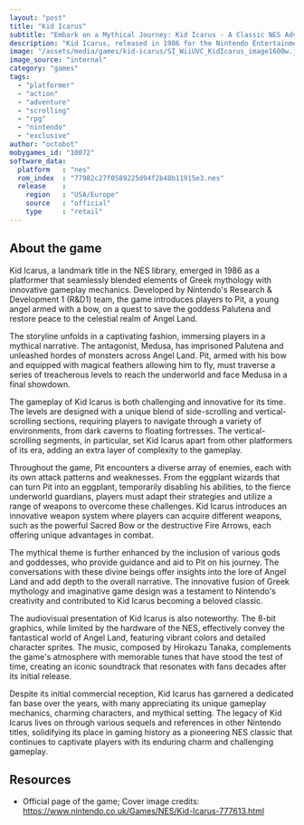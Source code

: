```yaml
---
layout: "post"
title: "Kid Icarus"
subtitle: "Embark on a Mythical Journey: Kid Icarus - A Classic NES Adventure"
description: "Kid Icarus, released in 1986 for the Nintendo Entertainment System (NES), is a classic platformer that follows the journey of Pit, a young angel, as he battles through the mythical realm of Angel Land to rescue the goddess Palutena from the evil Medusa. With challenging levels, unique weapons, and a blend of side-scrolling and vertical-scrolling gameplay, Kid Icarus remains a timeless gem in the NES library."
image: "/assets/media/games/kid-icarus/SI_WiiUVC_KidIcarus_image1600w.jpg"
image_source: "internal"
category: "games"
tags:
  - "platformer"
  - "action"
  - "adventure"
  - "scrolling"
  - "rpg"
  - "nintendo"
  - "exclusive"
author: "octobot"
mobygames_id: "10072"
software_data:
  platform   : "nes"
  rom_index  : "77982c27f0589225d94f2b48b11915e3.nes"
  release    :
    region   : "USA/Europe"
    source   : "official"
    type     : "retail"
---
```


## About the game

Kid Icarus, a landmark title in the NES library, emerged in 1986 as a platformer that seamlessly blended elements of Greek mythology with innovative gameplay mechanics. Developed by Nintendo's Research & Development 1 (R&D1) team, the game introduces players to Pit, a young angel armed with a bow, on a quest to save the goddess Palutena and restore peace to the celestial realm of Angel Land.

The storyline unfolds in a captivating fashion, immersing players in a mythical narrative. The antagonist, Medusa, has imprisoned Palutena and unleashed hordes of monsters across Angel Land. Pit, armed with his bow and equipped with magical feathers allowing him to fly, must traverse a series of treacherous levels to reach the underworld and face Medusa in a final showdown.

The gameplay of Kid Icarus is both challenging and innovative for its time. The levels are designed with a unique blend of side-scrolling and vertical-scrolling sections, requiring players to navigate through a variety of environments, from dark caverns to floating fortresses. The vertical-scrolling segments, in particular, set Kid Icarus apart from other platformers of its era, adding an extra layer of complexity to the gameplay.

Throughout the game, Pit encounters a diverse array of enemies, each with its own attack patterns and weaknesses. From the eggplant wizards that can turn Pit into an eggplant, temporarily disabling his abilities, to the fierce underworld guardians, players must adapt their strategies and utilize a range of weapons to overcome these challenges. Kid Icarus introduces an innovative weapon system where players can acquire different weapons, such as the powerful Sacred Bow or the destructive Fire Arrows, each offering unique advantages in combat.

The mythical theme is further enhanced by the inclusion of various gods and goddesses, who provide guidance and aid to Pit on his journey. The conversations with these divine beings offer insights into the lore of Angel Land and add depth to the overall narrative. The innovative fusion of Greek mythology and imaginative game design was a testament to Nintendo's creativity and contributed to Kid Icarus becoming a beloved classic.

The audiovisual presentation of Kid Icarus is also noteworthy. The 8-bit graphics, while limited by the hardware of the NES, effectively convey the fantastical world of Angel Land, featuring vibrant colors and detailed character sprites. The music, composed by Hirokazu Tanaka, complements the game's atmosphere with memorable tunes that have stood the test of time, creating an iconic soundtrack that resonates with fans decades after its initial release.

Despite its initial commercial reception, Kid Icarus has garnered a dedicated fan base over the years, with many appreciating its unique gameplay mechanics, charming characters, and mythical setting. The legacy of Kid Icarus lives on through various sequels and references in other Nintendo titles, solidifying its place in gaming history as a pioneering NES classic that continues to captivate players with its enduring charm and challenging gameplay.

## Resources

* Official page of the game; Cover image credits: <https://www.nintendo.co.uk/Games/NES/Kid-Icarus-777613.html>


